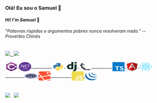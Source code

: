 ### Olá! Eu sou o Samuel 🧉
#### *Hi! I'm Samuel* 📐

###### *"Palavras ríspidas e argumentos pobres nunca resolveram nada."* -- Provérbio Chinês

#
<div>
  <a href="https://github.com/samuel-oldra">
  <img height="180em" src="https://github-readme-stats.vercel.app/api/top-langs/?username=samuel-oldra&locale=pt-BR&theme=gruvbox_light&layout=compact&langs_count=6&size_weight=0.5&count_weight=0.5&exclude_repo=Pousada-Katedral&hide=html,css,blade,tex"/>
  &nbsp;
  <img height="180em" src="https://github-readme-stats.vercel.app/api?username=samuel-oldra&locale=pt-BR&theme=gruvbox_light&show_icons=true&include_all_commits=true&rank_icon=github&count_private=false&custom_title=Estatísticas"/>
</div>
<br/>
<div style="display: inline_block">
  <img align="center" height="30" width="40" src="https://raw.githubusercontent.com/devicons/devicon/master/icons/csharp/csharp-original.svg">
  <img align="center" height="30" width="40" src="https://raw.githubusercontent.com/devicons/devicon/master/icons/dotnetcore/dotnetcore-original.svg">
  &nbsp;&nbsp;&nbsp;&nbsp;&nbsp;&nbsp;&nbsp;&nbsp;&nbsp;&nbsp;&nbsp;&nbsp;&nbsp;&nbsp;&nbsp;
  <img align="center" height="30" width="40" src="https://raw.githubusercontent.com/devicons/devicon/master/icons/python/python-original.svg">
  <img align="center" height="30" width="40" src="https://raw.githubusercontent.com/devicons/devicon/master/icons/django/django-plain.svg">
  <img align="center" height="30" width="40" src="https://raw.githubusercontent.com/devicons/devicon/master/icons/flask/flask-original.svg">
  &nbsp;&nbsp;&nbsp;&nbsp;&nbsp;&nbsp;&nbsp;&nbsp;&nbsp;&nbsp;&nbsp;&nbsp;&nbsp;&nbsp;&nbsp;
  <img align="center" height="30" width="40" src="https://raw.githubusercontent.com/devicons/devicon/master/icons/typescript/typescript-original.svg">
  <img align="center" height="30" width="40" src="https://raw.githubusercontent.com/devicons/devicon/master/icons/angularjs/angularjs-original.svg">
  <img align="center" height="30" width="40" src="https://raw.githubusercontent.com/devicons/devicon/master/icons/react/react-original.svg">
  &nbsp;&nbsp;&nbsp;&nbsp;&nbsp;&nbsp;&nbsp;&nbsp;&nbsp;&nbsp;&nbsp;&nbsp;&nbsp;&nbsp;&nbsp;
  <img align="center" height="30" width="40" src="https://raw.githubusercontent.com/devicons/devicon/master/icons/php/php-original.svg">
  <img align="center" height="30" width="40" src="https://raw.githubusercontent.com/devicons/devicon/master/icons/laravel/laravel-plain.svg">
  &nbsp;&nbsp;&nbsp;&nbsp;&nbsp;&nbsp;&nbsp;&nbsp;&nbsp;&nbsp;&nbsp;&nbsp;&nbsp;&nbsp;&nbsp;
  <img align="center" height="30" width="40" src="https://raw.githubusercontent.com/devicons/devicon/master/icons/javascript/javascript-plain.svg">
  <img align="center" height="30" width="40" src="https://raw.githubusercontent.com/devicons/devicon/master/icons/jquery/jquery-plain.svg">
</div>

#
<div>
  <a href="https://linkedin.com/in/samuel-oldra/" target="_blank"><img src="https://img.shields.io/badge/-LinkedIn-%230077B5?style=for-the-badge&logo=linkedin&logoColor=white" target="_blank"></a>
  &nbsp;
  <a href = "mailto:samuel.oldra@gmail.com"><img src="https://img.shields.io/badge/-Gmail-%23333?style=for-the-badge&logo=gmail&logoColor=white" target="_blank"></a>
</div>
<br/>

<!--
[![Readme Card](https://github-readme-stats.vercel.app/api/pin/?username=samuel-oldra&repo=ADO.TE&theme=gruvbox_light)](https://github.com/samuel-oldra/ADO.TE)
&nbsp;
[![Readme Card](https://github-readme-stats.vercel.app/api/pin/?username=samuel-oldra&repo=MyTeacher-Django&theme=gruvbox_light)](https://github.com/samuel-oldra/MyTeacher-Django)
-->
